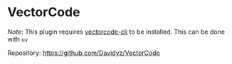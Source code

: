 # VectorCode

_Note_: This plugin requires [vectorcode-cli](https://github.com/Davidyz/VectorCode) to be installed. This can be done with `uv`


Repository: <https://github.com/Davidyz/VectorCode>
